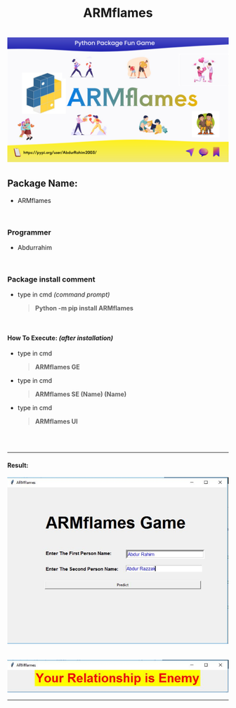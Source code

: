 <h1><center><b>ARMflames</b></center><h1>

<img title="ARMflames Fun" alt="Poster" src="https://raw.githubusercontent.com/Abdurrahimgithub/Python_Package/main/ARMflames/ARMflames/static/GitPost.png">

## Package Name:
- ARMflames

</br>


### Programmer 
- Abdurrahim


</br>


### Package install comment

- type in cmd  <i>(command prompt)</i>

   > <b>Python -m pip install ARMflames</b>

</br>


#### How To Execute: <i>(after installation)</i>

- type in cmd 

   > <b>ARMflames GE</b>

- type in cmd 

   > <b>ARMflames SE (Name) (Name)</b>

- type in cmd

   > <b>ARMflames UI</b>

</br>
</br>

---

#### Result:
<center>
<img title="ARMflames Fun" alt="Poster" src="https://raw.githubusercontent.com/Abdurrahimgithub/Python_Package/main/ARMflames/ARMflames/static/GUI.JPG">
<br>
<br>
<br>
<img title="ARMflames Fun" alt="Poster" src="https://raw.githubusercontent.com/Abdurrahimgithub/Python_Package/main/ARMflames/ARMflames/static/Result.JPG">

---
